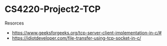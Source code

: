 # CS4220-Project2-TCP


Resorces
  - https://www.geeksforgeeks.org/tcp-server-client-implementation-in-c/#
  - https://idiotdeveloper.com/file-transfer-using-tcp-socket-in-c/
